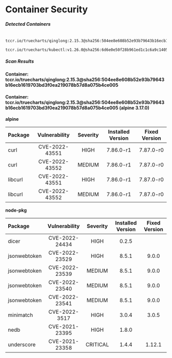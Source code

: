 # Container Security

##### Detected Containers

          tccr.io/truecharts/qinglong:2.15.3@sha256:504ee8e608b52e93b79643b16ecb1619703bd3f0ea219078b57d8a075b4ce005
          tccr.io/truecharts/kubectl:v1.26.0@sha256:6d6e0e50f28b961ed1c1c6a9c140553238641591fbdc9ac7c1a348636f78c552

##### Scan Results

**Container: tccr.io/truecharts/qinglong:2.15.3@sha256:504ee8e608b52e93b79643b16ecb1619703bd3f0ea219078b57d8a075b4ce005**

#### Container: tccr.io/truecharts/qinglong:2.15.3@sha256:504ee8e608b52e93b79643b16ecb1619703bd3f0ea219078b57d8a075b4ce005 (alpine 3.17.0)
    

**alpine**

      
| Package         |    Vulnerability   |   Severity  |  Installed Version | Fixed Version |
|:----------------|:------------------:|:-----------:|:------------------:|:-------------:|
| curl         |    CVE-2022-43551   |   HIGH  |  7.86.0-r1 | 7.87.0-r0 |
| curl         |    CVE-2022-43552   |   MEDIUM  |  7.86.0-r1 | 7.87.0-r0 |
| libcurl         |    CVE-2022-43551   |   HIGH  |  7.86.0-r1 | 7.87.0-r0 |
| libcurl         |    CVE-2022-43552   |   MEDIUM  |  7.86.0-r1 | 7.87.0-r0 |

**node-pkg**

      
| Package         |    Vulnerability   |   Severity  |  Installed Version | Fixed Version |
|:----------------|:------------------:|:-----------:|:------------------:|:-------------:|
| dicer         |    CVE-2022-24434   |   HIGH  |  0.2.5 |  |
| jsonwebtoken         |    CVE-2022-23529   |   HIGH  |  8.5.1 | 9.0.0 |
| jsonwebtoken         |    CVE-2022-23539   |   MEDIUM  |  8.5.1 | 9.0.0 |
| jsonwebtoken         |    CVE-2022-23540   |   MEDIUM  |  8.5.1 | 9.0.0 |
| jsonwebtoken         |    CVE-2022-23541   |   MEDIUM  |  8.5.1 | 9.0.0 |
| minimatch         |    CVE-2022-3517   |   HIGH  |  3.0.4 | 3.0.5 |
| nedb         |    CVE-2021-23395   |   HIGH  |  1.8.0 |  |
| underscore         |    CVE-2021-23358   |   CRITICAL  |  1.4.4 | 1.12.1 |

